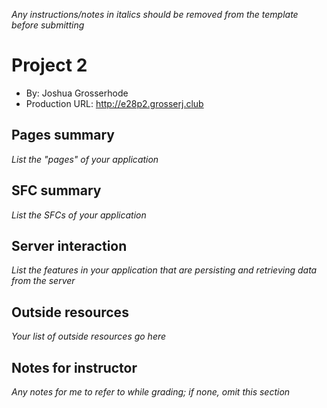 *Any instructions/notes in italics should be removed from the template before submitting*

# Project 2
+ By: Joshua Grosserhode
+ Production URL: <http://e28p2.grosserj.club>

## Pages summary
*List the "pages" of your application*

## SFC summary
*List the SFCs of your application*
  
## Server interaction
*List the features in your application that are persisting and retrieving data from the server*

## Outside resources
*Your list of outside resources go here*

## Notes for instructor
*Any notes for me to refer to while grading; if none, omit this section*
